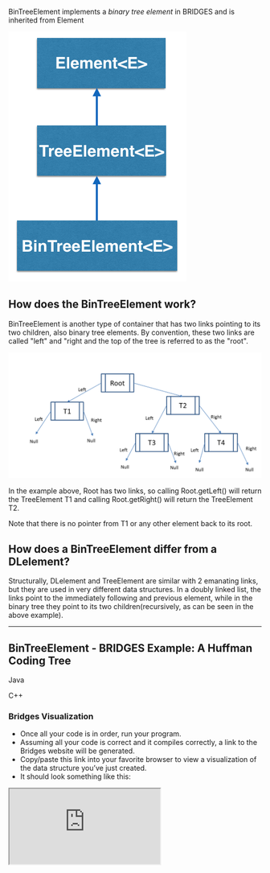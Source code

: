 BinTreeElement<E> implements a _binary tree element_ in BRIDGES and is inherited from Element<E>

  ![](./images/bintree_el.png)


  ## How does the BinTreeElement<E> work?

  BinTreeElement<E> is another type of container that has two links pointing to its two children, also binary tree elements. By convention, these two links are called "left" and "right and the top of the tree is referred to as the "root".

  ![](./TreeElement.png)

  In the example above, Root has two links, so calling Root.getLeft() will return the TreeElement T1 and calling Root.getRight() will return the TreeElement T2.

  Note that there is no pointer from T1 or any other element back to its root.

  ## How does a BinTreeElement<E> differ from a DLelement<E>?

  Structurally, DLelement<E> and TreeElement<E> are similar with 2 emanating links, but they are used in very different data structures. In a doubly linked list, the links point to the immediately following and previous element, while in the binary tree they point to its two children(recursively, as can be seen in the above example).

  - - -

  ## BinTreeElement - BRIDGES Example: A Huffman Coding Tree

  Java

  C++

  ### Bridges Visualization

  -   Once all your code is in order, run your program.
  -   Assuming all your code is correct and it compiles correctly, a link to the Bridges website will be generated.
  -   Copy/paste this link into your favorite browser to view a visualization of the data structure you’ve just created.
  -   It should look something like this:

  <iframe src="https://bridges-cs.herokuapp.com/assignments/9/bridges_public">

  Well done! You’ve just created your Bridges Binary Tree project!